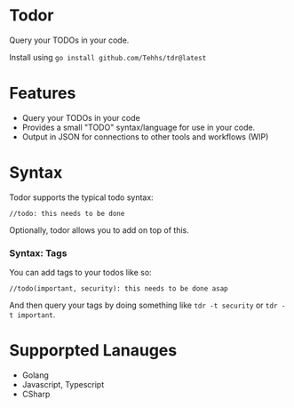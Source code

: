 # Todor

Query your TODOs in your code.

Install using `go install github.com/Tehhs/tdr@latest`



# Features

* Query your TODOs in your code
* Provides a small "TODO" syntax/language for use in your code.
* Output in JSON for connections to other tools and workflows (WIP) 


# Syntax 

Todor supports the typical todo syntax: 
```
//todo: this needs to be done
```

Optionally, todor allows you to add on top of this.

### Syntax: Tags 

You can add tags to your todos like so:

```
//todo(important, security): this needs to be done asap
```

And then query your tags by doing something like `tdr -t security` or `tdr -t important`.

# Supporpted Lanauges 
* Golang
* Javascript, Typescript
* CSharp

